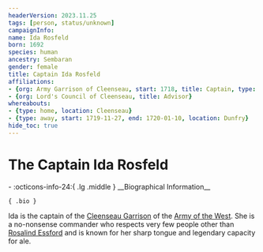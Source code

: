 ```yaml
---
headerVersion: 2023.11.25
tags: [person, status/unknown]
campaignInfo:
name: Ida Rosfeld
born: 1692
species: human
ancestry: Sembaran
gender: female
title: Captain Ida Rosfeld
affiliations:
- {org: Army Garrison of Cleenseau, start: 1718, title: Captain, type: leader}
- {org: Lord's Council of Cleenseau, title: Advisor}
whereabouts:
- {type: home, location: Cleenseau}
- {type: away, start: 1719-11-27, end: 1720-01-10, location: Dunfry}
hide_toc: true
---
```

# The Captain Ida Rosfeld
<div class="grid cards ext-narrow-margin ext-one-column" markdown>
- :octicons-info-24:{ .lg .middle } __Biographical Information__

    { .bio }

</div>


Ida is the captain of the [Cleenseau Garrison](<../../groups/sembaran-army/army-garrison-of-cleenseau.md>) of the [Army of the West](<../../groups/sembaran-army/army-of-the-west.md>). She is a no-nonsense commander who respects very few people other than [Rosalind Essford](<./rosalind-essford.md>) and is known for her sharp tongue and legendary capacity for ale. 